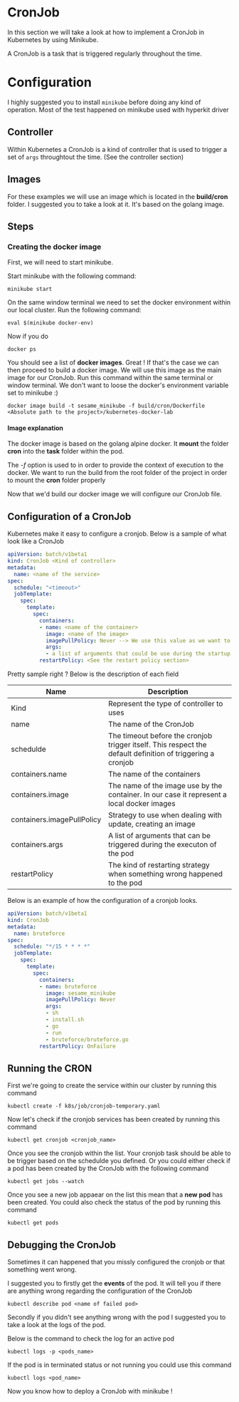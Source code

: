 # CronJob

In this section we will take a look at how to implement a CronJob in Kubernetes by using Minikube.

A CronJob is a task that is triggered regularly throughout the time.

# Configuration

I highly suggested you to install ```minikube``` before doing any kind of operation. Most of the test happened on minikube used with hyperkit driver

## Controller

Within Kubernetes a CronJob is a kind of controller that is used to trigger a set of ```args``` throughtout the time. (See the controller section)

## Images

For these examples we will use an image which is located in the **build/cron** folder. I suggested you to take a look at it. It's based on the golang image.

## Steps

### Creating the docker image

First, we will need to start minikube.

Start minikube with the following command:

```shell
minikube start
```

On the same window terminal we need to set the docker environment within our local cluster. Run the following command:

```shell
eval $(minikube docker-env)
```

Now if you do 
```shell
docker ps
```

You should see a list of **docker images**. Great !
If that's the case we can then proceed to build a docker image. We will use this image as the main image for our CronJob. Run this command within the same terminal or window terminal. We don't want to loose the docker's environment variable set to minikube :)

```shell
docker image build -t sesame_minikube -f build/cron/Dockerfile <Absolute path to the project>/kubernetes-docker-lab
```

#### Image explanation

The docker image is based on the golang alpine docker. It **mount** the folder **cron** into the **task** folder within the pod.

The *-f* option is used to in order to provide the context of execution to the docker. We want to run the build from the root folder of the project in order to mount the **cron** folder properly

Now that we'd build our docker image we will configure our CronJob file.

## Configuration of a CronJob

Kubernetes make it easy to configure a cronjob. Below is a sample of what look like a CronJob

```yml
apiVersion: batch/v1beta1
kind: CronJob <Kind of controller>
metadata:
  name: <name of the service>
spec:
  schedule: "<timeout>"
  jobTemplate:
    spec:
      template:
        spec:
          containers:
          - name: <name of the container>
            image: <name of the image>
            imagePullPolicy: Never --> We use this value as we want to use a local image
            args:
            - a list of arguments that could be use during the startup of the pod
          restartPolicy: <See the restart policy section>

```

Pretty sample right ? Below is the description of each field

| Name                       | Description                                                                                                |
|----------------------------|------------------------------------------------------------------------------------------------------------|
| Kind                       | Represent the type of controller to uses                                                                   |
| name                       | The name of the CronJob                                                                                    |
| schedulde                  | The timeout before the cronjob trigger itself. This respect the default definition of triggering a cronjob |
| containers.name            | The name of the containers                                                                                 |
| containers.image           | The name of the image use by the container. In our case it represent a local docker images                 |
| containers.imagePullPolicy | Strategy to use when dealing with update, creating an image                                                |
| containers.args            | A list of arguments that can be triggered during the executon of the pod                                   |
| restartPolicy              | The kind of restarting strategy when something wrong happened to the pod                                   |

Below is an example of how the configuration of a cronjob looks.

```yml
apiVersion: batch/v1beta1
kind: CronJob
metadata:
  name: bruteforce
spec:
  schedule: "*/15 * * * *"
  jobTemplate:
    spec:
      template:
        spec:
          containers:
          - name: bruteforce
            image: sesame_minikube
            imagePullPolicy: Never
            args:
            - sh
            - install.sh
            - go
            - run
            - bruteforce/bruteforce.go
          restartPolicy: OnFailure

```

## Running the CRON

First we're going to create the service within our cluster by running this command

```shell
kubectl create -f k8s/job/cronjob-temporary.yaml
```

Now let's check if the cronjob services has been created by running this command

```shell
kubectl get cronjob <cronjob_name>
```

Once you see the cronjob within the list. Your cronjob task should be able to be trigger based on the schedulde you defined. Or you could either check if a pod has been created by the CronJob with the following command

```shell
kubectl get jobs --watch
```

Once you see a new job appaear on the list this mean that a **new pod** has been created. You could also check the status of the pod by running this command

```shell
kubectl get pods
```

## Debugging the CronJob

Sometimes it can happened that you missly configured the cronjob or that something went wrong.

I suggested you to firstly get the **events** of the pod. It will tell you if there are anything wrong regarding the configuration of the CronJob

```shell
kubectl describe pod <name of failed pod>
```

Secondly if you didn't see anything wrong with the pod I suggested you to take a look at the logs of the pod.

Below is the command to check the log for an active pod

```shell
kubectl logs -p <pods_name>
```

If the pod is in terminated status or not running you could use this command

```shell
kubectl logs <pod_name>
```

Now you know how to deploy a CronJob with minikube !
